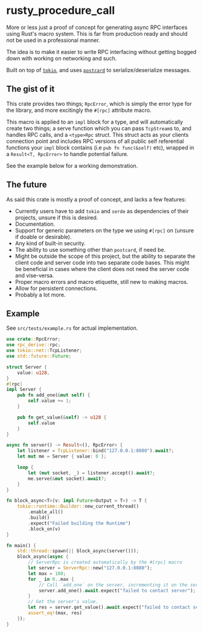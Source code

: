 # rusty_procedure_call
More or less just a proof of concept for generating async RPC interfaces using 
Rust's macro system. This is far from production ready and should not be used
in a professional manner. 

The idea is to make it easier to write RPC interfacing without getting bogged down with working on networking and such.

Built on top of [`tokio`](https://docs.rs/tokio/), and uses [`postcard`](https://docs.rs/postcard/) to serialize/deserialize messages.

## The gist of it
This crate provides two things; `RpcError`, which is simply the error type
for the library, and more excitingly the `#[rpc]` attribute macro.

This macro is applied to an `impl` block for a type, and will automatically
create two things; a serve function which you can pass `TcpStream`s to, and 
handles RPC calls, and a `<type>Rpc` struct. This struct acts as your 
clients connection point and includes RPC versions of all public self referential 
functions your `impl` block contains (i.e `pub fn func(&self)` etc),
wrapped in a `Result<T, RpcError>` to handle potential failure. 

See the example below for a working demonstration.

## The future
As said this crate is mostly a proof of concept, and lacks a few features:
* Currently users have to add `tokio` and `serde` as dependencies of their
  projects, unsure if this is desired.
* Documentation.
* Support for generic parameters on the type we using `#[rpc]` on (unsure if doable or desirable).
* Any kind of built-in security.
* The ability to use something other than `postcard`, if need be.
* Might be outside the scope of this project, but the ability to separate
  the client code and server code into two separate code bases. This might be beneficial in cases where the client does not need the server code and 
  vise-versa.
* Proper macro errors and macro etiquette, still new to making macros.
* Allow for persistent connections.
* Probably a lot more.

## Example
See `src/tests/example.rs` for actual implementation.
```rs
use crate::RpcError;
use rpc_derive::rpc;
use tokio::net::TcpListener;
use std::future::Future;

struct Server {
    value: u128,
}
#[rpc]
impl Server {
    pub fn add_one(&mut self) {
        self.value += 1;
    }

    pub fn get_value(&self) -> u128 {
        self.value
    }
}

async fn server() -> Result<(), RpcError> {
    let listener = TcpListener::bind("127.0.0.1:8080").await?;
    let mut me = Server { value: 0 };

    loop {
        let (mut socket, _) = listener.accept().await?;
        me.serve(&mut socket).await?;
    }
}

fn block_async<T>(v: impl Future<Output = T>) -> T {
    tokio::runtime::Builder::new_current_thread()
        .enable_all()
        .build()
        .expect("Failed building the Runtime")
        .block_on(v)
}

fn main() {
    std::thread::spawn(|| block_async(server()));
    block_async(async {
        // ServerRpc is created automatically by the #[rpc] macro
        let server = ServerRpc::new("127.0.0.1:8080");
        let max = 100;
        for _ in 0..max {
            // Call `add_one` on the server, incrementing it on the server.
            server.add_one().await.expect("failed to contact server");
        }
        // Get the server's value.
        let res = server.get_value().await.expect("failed to contact server");
        assert_eq!(max, res)
    });
}
```
